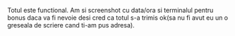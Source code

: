 Totul este functional. Am si screenshot cu data/ora si terminalul pentru bonus daca va fi nevoie desi cred ca totul s-a trimis ok(sa nu fi avut eu un o greseala de scriere cand ti-am pus adresa).